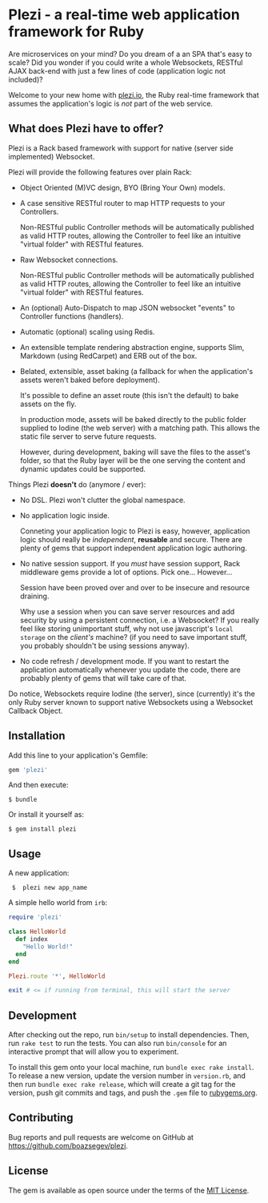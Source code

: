 # Plezi - a real-time web application framework for Ruby

Are microservices on your mind? Do you dream of a an SPA that's easy to scale? Did you wonder if you could write a whole Websockets, RESTful AJAX back-end with just a few lines of code (application logic not included)?

Welcome to your new home with [plezi.io](http://www.plezi.io), the Ruby real-time framework that assumes the application's logic is *not* part of the web service.

## What does Plezi have to offer?

Plezi is a Rack based framework with support for native (server side implemented) Websocket.

Plezi will provide the following features over plain Rack:

* Object Oriented (M)VC design, BYO (Bring Your Own) models.

* A case sensitive RESTful router to map HTTP requests to your Controllers.

    Non-RESTful public Controller methods will be automatically published as valid HTTP routes, allowing the Controller to feel like an intuitive "virtual folder" with RESTful features.

* Raw Websocket connections.

    Non-RESTful public Controller methods will be automatically published as valid HTTP routes, allowing the Controller to feel like an intuitive "virtual folder" with RESTful features.

* An (optional) Auto-Dispatch to map JSON websocket "events" to Controller functions (handlers).

* Automatic (optional) scaling using Redis.

* An extensible template rendering abstraction engine, supports Slim, Markdown (using RedCarpet) and ERB out of the box.

* Belated, extensible, asset baking (a fallback for when the application's assets weren't baked before deployment).

    It's possible to define an asset route (this isn't the default) to bake assets on the fly.

    In production mode, assets will be baked directly to the public folder supplied to Iodine (the web server) with a matching path. This allows the static file server to serve future requests.

    However, during development, baking will save the files to the asset's folder, so that the Ruby layer will be the one serving the content and dynamic updates could be supported.

Things Plezi **doesn't** do (anymore / ever):

* No DSL. Plezi won't clutter the global namespace.

* No application logic inside.

    Conneting your application logic to Plezi is easy, however, application logic should really be *independent*, **reusable** and secure. There are plenty of gems that support independent application logic authoring.

* No native session support. If you *must* have session support, Rack middleware gems provide a lot of options. Pick one... However...

    Session have been proved over and over to be insecure and resource draining.

    Why use a session when you can save server resources and add security by using a persistent connection, i.e. a Websocket? If you really feel like storing unimportant stuff, why not use javascript's `local storage` on the *client's* machine? (if you need to save important stuff, you probably shouldn't be using sessions anyway).

* No code refresh / development mode. If you want to restart the application automatically whenever you update the code, there are probably plenty of gems that will take care of that.

Do notice, Websockets require Iodine (the server), since (currently) it's the only Ruby server known to support native Websockets using a Websocket Callback Object.

## Installation

Add this line to your application's Gemfile:

```ruby
gem 'plezi'
```

And then execute:

    $ bundle

Or install it yourself as:

    $ gem install plezi

## Usage

A new application:

     $  plezi new app_name

A simple hello world from `irb`:

```ruby
require 'plezi'

class HelloWorld
  def index
    "Hello World!"
  end
end

Plezi.route '*', HelloWorld

exit # <= if running from terminal, this will start the server
```

## Development

After checking out the repo, run `bin/setup` to install dependencies. Then, run `rake test` to run the tests. You can also run `bin/console` for an interactive prompt that will allow you to experiment.

To install this gem onto your local machine, run `bundle exec rake install`. To release a new version, update the version number in `version.rb`, and then run `bundle exec rake release`, which will create a git tag for the version, push git commits and tags, and push the `.gem` file to [rubygems.org](https://rubygems.org).

## Contributing

Bug reports and pull requests are welcome on GitHub at https://github.com/boazsegev/plezi.


## License

The gem is available as open source under the terms of the [MIT License](http://opensource.org/licenses/MIT).
